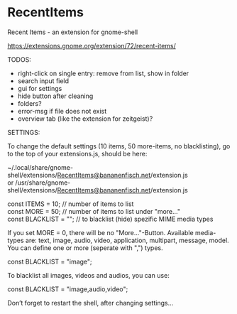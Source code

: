 # RecentItems
Recent Items - an extension for gnome-shell

https://extensions.gnome.org/extension/72/recent-items/

TODOS:

- right-click on single entry: remove from list, show in folder
- search input field
- gui for settings
- hide button after cleaning
- folders?
- error-msg if file does not exist
- overview tab (like the extension for zeitgeist)?

SETTINGS:

To change the default settings (10 items, 50 more-items, no blacklisting), go to the top of your extensions.js, should be here:

~/.local/share/gnome-shell/extensions/RecentItems@bananenfisch.net/extension.js  
or /usr/share/gnome-shell/extensions/RecentItems@bananenfisch.net/extension.js

const ITEMS = 10;       // number of items to list  
const MORE = 50;        // number of items to list under "more..."  
const BLACKLIST = "";   // to blacklist (hide) spezific MIME media types

If you set MORE = 0, there will be no "More..."-Button. Available media-types are: text, image, audio, video, application, multipart, message, model. You can define one or more (seperate with ",") types.

const BLACKLIST = "image";

To blacklist all images, videos and audios, you can use:
	
const BLACKLIST = "image,audio,video";

Don’t forget to restart the shell, after changing settings...
